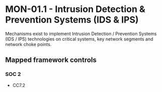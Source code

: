 # MON-01.1 - Intrusion Detection & Prevention Systems (IDS & IPS)
Mechanisms exist to implement Intrusion Detection / Prevention Systems (IDS / IPS) technologies on critical systems, key network segments and network choke points.
## Mapped framework controls
### SOC 2
- CC7.2